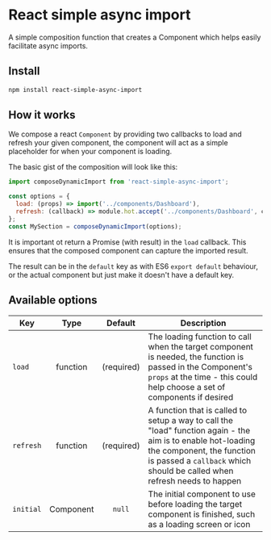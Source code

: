 # React simple async import

A simple composition function that creates a Component which helps easily facilitate async imports.

## Install

```sh
npm install react-simple-async-import
```

## How it works

We compose a react `Component` by providing two callbacks to load and refresh your given component, the component will act as a simple placeholder for when your component is loading.

The basic gist of the composition will look like this:

```js
import composeDynamicImport from 'react-simple-async-import';

const options = {
  load: (props) => import('../components/Dashboard'),
  refresh: (callback) => module.hot.accept('../components/Dashboard', callback),
};
const MySection = composeDynamicImport(options);
```

It is important ot return a Promise (with result) in the `load` callback. This ensures that the composed component can capture the imported result.

The result can be in the `default` key as with ES6 `export default` behaviour, or the actual component but just make it doesn't have a default key.

## Available options

| Key | Type | Default | Description |
|--- | :---: | :---: | --- |
| `load` | function | (required) | The loading function to call when the target component is needed, the function is passed in the Component's `props` at the time - this could help choose a set of components if desired |
| `refresh` | function | (required) | A function that is called to setup a way to call the "load" function again - the aim is to enable hot-loading the component, the function is passed a `callback` which should be called when refresh needs to happen |
| `initial` | Component | `null` | The initial component to use before loading the target component is finished, such as a loading screen or icon |